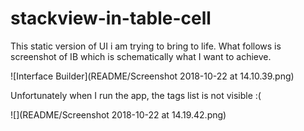 #  stackview-in-table-cell

This static version of UI i am trying to bring to life. What follows is screenshot of IB which is schematically what I want to achieve.

![Interface Builder](README/Screenshot 2018-10-22 at 14.10.39.png)

Unfortunately when I run the app, the tags list is not visible :(

![](README/Screenshot 2018-10-22 at 14.19.42.png)
